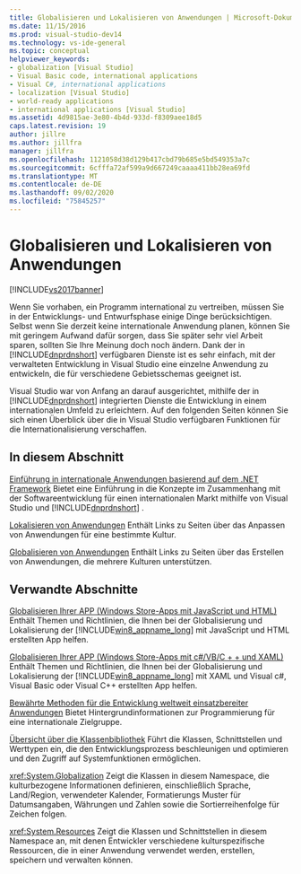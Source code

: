 ```yaml
---
title: Globalisieren und Lokalisieren von Anwendungen | Microsoft-Dokumentation
ms.date: 11/15/2016
ms.prod: visual-studio-dev14
ms.technology: vs-ide-general
ms.topic: conceptual
helpviewer_keywords:
- globalization [Visual Studio]
- Visual Basic code, international applications
- Visual C#, international applications
- localization [Visual Studio]
- world-ready applications
- international applications [Visual Studio]
ms.assetid: 4d9815ae-3e80-4b4d-933d-f8309aee18d5
caps.latest.revision: 19
author: jillre
ms.author: jillfra
manager: jillfra
ms.openlocfilehash: 1121058d38d129b417cbd79b685e5bd549353a7c
ms.sourcegitcommit: 6cfffa72af599a9d667249caaaa411bb28ea69fd
ms.translationtype: MT
ms.contentlocale: de-DE
ms.lasthandoff: 09/02/2020
ms.locfileid: "75845257"
---
```

# <a name="globalizing-and-localizing-applications"></a>Globalisieren und Lokalisieren von Anwendungen
[!INCLUDE[vs2017banner](../includes/vs2017banner.md)]

Wenn Sie vorhaben, ein Programm international zu vertreiben, müssen Sie in der Entwicklungs- und Entwurfsphase einige Dinge berücksichtigen. Selbst wenn Sie derzeit keine internationale Anwendung planen, können Sie mit geringem Aufwand dafür sorgen, dass Sie später sehr viel Arbeit sparen, sollten Sie Ihre Meinung doch noch ändern. Dank der in [!INCLUDE[dnprdnshort](../includes/dnprdnshort-md.md)] verfügbaren Dienste ist es sehr einfach, mit der verwalteten Entwicklung in Visual Studio eine einzelne Anwendung zu entwickeln, die für verschiedene Gebietsschemas geeignet ist.

 Visual Studio war von Anfang an darauf ausgerichtet, mithilfe der in [!INCLUDE[dnprdnshort](../includes/dnprdnshort-md.md)] integrierten Dienste die Entwicklung in einem internationalen Umfeld zu erleichtern. Auf den folgenden Seiten können Sie sich einen Überblick über die in Visual Studio verfügbaren Funktionen für die Internationalisierung verschaffen.

## <a name="in-this-section"></a>In diesem Abschnitt
 [Einführung in internationale Anwendungen basierend auf dem .NET Framework](../ide/introduction-to-international-applications-based-on-the-dotnet-framework.md) Bietet eine Einführung in die Konzepte im Zusammenhang mit der Softwareentwicklung für einen internationalen Markt mithilfe von Visual Studio und [!INCLUDE[dnprdnshort](../includes/dnprdnshort-md.md)] .

 [Lokalisieren von Anwendungen](../ide/localizing-applications.md) Enthält Links zu Seiten über das Anpassen von Anwendungen für eine bestimmte Kultur.

 [Globalisieren von Anwendungen](../ide/globalizing-applications.md) Enthält Links zu Seiten über das Erstellen von Anwendungen, die mehrere Kulturen unterstützen.

## <a name="related-sections"></a>Verwandte Abschnitte
 [Globalisieren Ihrer APP (Windows Store-Apps mit JavaScript und HTML)](https://msdn.microsoft.com/library/windows/apps/hh465006.aspx) Enthält Themen und Richtlinien, die Ihnen bei der Globalisierung und Lokalisierung der [!INCLUDE[win8_appname_long](../includes/win8-appname-long-md.md)] mit JavaScript und HTML erstellten App helfen.

 [Globalisieren Ihrer APP (Windows Store-Apps mit c#/VB/C + + und XAML)](https://msdn.microsoft.com/library/windows/apps/xaml/Hh965328(v=win.10).aspx) Enthält Themen und Richtlinien, die Ihnen bei der Globalisierung und Lokalisierung der [!INCLUDE[win8_appname_long](../includes/win8-appname-long-md.md)] mit XAML und Visual c#, Visual Basic oder Visual C++ erstellten App helfen.

 [Bewährte Methoden für die Entwicklung weltweit einsatzbereiter Anwendungen](https://msdn.microsoft.com/library/f08169c7-aad8-4ec3-9a21-9ebd3b89986c) Bietet Hintergrundinformationen zur Programmierung für eine internationale Zielgruppe.

 [Übersicht über die Klassenbibliothek](https://msdn.microsoft.com/library/7e4c5921-955d-4b06-8709-101873acf157) Führt die Klassen, Schnittstellen und Werttypen ein, die den Entwicklungsprozess beschleunigen und optimieren und den Zugriff auf Systemfunktionen ermöglichen.

 <xref:System.Globalization> Zeigt die Klassen in diesem Namespace, die kulturbezogene Informationen definieren, einschließlich Sprache, Land/Region, verwendeter Kalender, Formatierungs Muster für Datumsangaben, Währungen und Zahlen sowie die Sortierreihenfolge für Zeichen folgen.

 <xref:System.Resources> Zeigt die Klassen und Schnittstellen in diesem Namespace an, mit denen Entwickler verschiedene kulturspezifische Ressourcen, die in einer Anwendung verwendet werden, erstellen, speichern und verwalten können.
